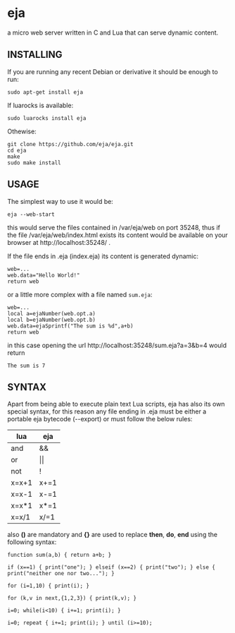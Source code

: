eja
===

a micro web server written in C and Lua that can serve dynamic content. 


INSTALLING
----------

If you are running any recent Debian or derivative it should be enough to run:

    sudo apt-get install eja
    
If luarocks is available:

    sudo luarocks install eja

Othewise:

    git clone https://github.com/eja/eja.git
    cd eja
    make
    sudo make install

USAGE
-----

The simplest way to use it would be:

    eja --web-start 

this would serve the files contained in /var/eja/web on port 35248, thus if the file /var/eja/web/index.html exists its content would be available on your browser at http://localhost:35248/ .

If the file ends in .eja (index.eja) its content is generated dynamic:

    web=...
    web.data="Hello World!"
    return web

or a little more complex with a file named `sum.eja`:

    web=...
    local a=ejaNumber(web.opt.a)
    local b=ejaNumber(web.opt.b)
    web.data=ejaSprintf("The sum is %d",a+b)
    return web

in this case opening the url http://localhost:35248/sum.eja?a=3&b=4 would return

    The sum is 7

SYNTAX
------

Apart from being able to execute plain text Lua scripts, eja has also its own special syntax, for this reason any file ending in .eja must be either a portable eja bytecode (--export) or must follow the below rules:

|lua|eja|
|---|---|
|and|&&|
|or|\|\||
|not|!|
|x=x+1|x+=1|
|x=x-1|x-=1|
|x=x\*1|x*=1|
|x=x/1|x/=1|

also **()** are mandatory and **{}** are used to replace **then**, **do**, **end** using the following syntax:

    function sum(a,b) { return a+b; }
    
    if (x==1) { print("one"); } elseif (x==2) { print("two"); } else { print("neither one nor two..."); }
    
    for (i=1,10) { print(i); }
    
    for (k,v in next,{1,2,3}) { print(k,v); }
    
    i=0; while(i<10) { i+=1; print(i); }
    
    i=0; repeat { i+=1; print(i); } until (i>=10);
